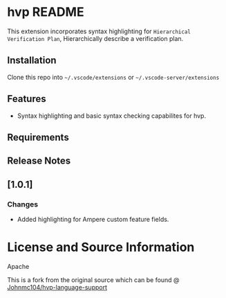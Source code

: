 # hvp README

This extension incorporates syntax highlighting for `Hierarchical Verification Plan`, Hierarchically describe a verification plan.

## Installation
Clone this repo into `~/.vscode/extensions` or `~/.vscode-server/extensions`

## Features
 - Syntax highlighting and basic syntax checking capabilites for hvp.

## Requirements

## Release Notes
## [1.0.1]
### Changes
 - Added highlighting for Ampere custom feature fields.

# License and Source Information
Apache

This is a fork from the original source which can be found @ [Johnmc104/hvp-language-support](https://github.com/Johnmc104/hvp-language-support)

